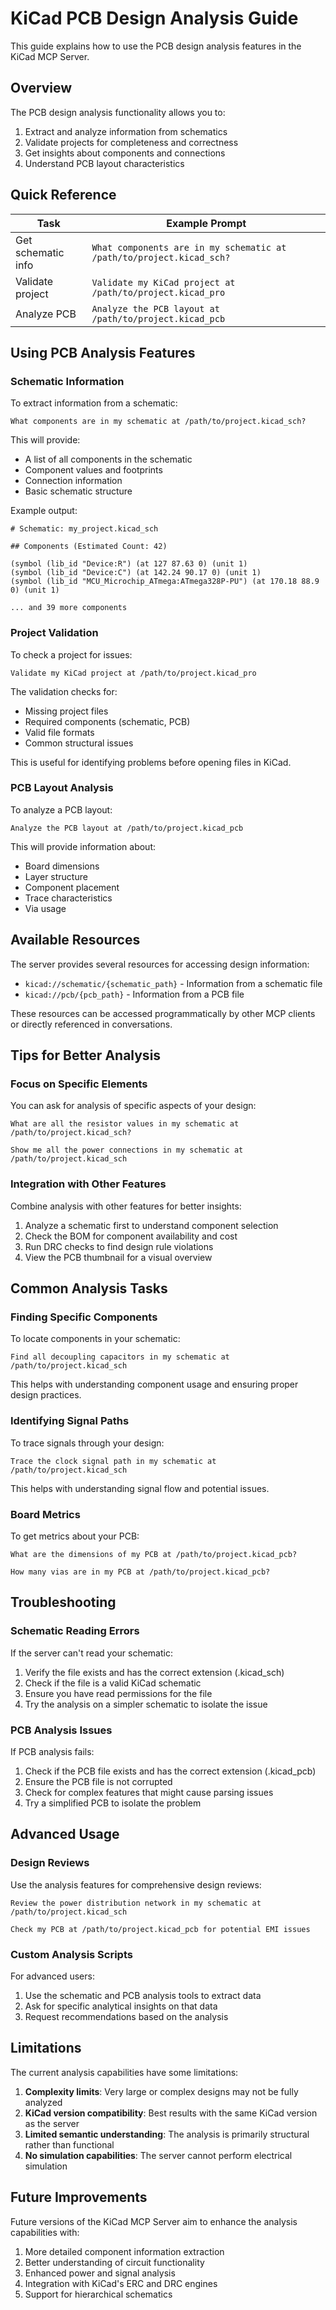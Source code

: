 # KiCad PCB Design Analysis Guide

This guide explains how to use the PCB design analysis features in the KiCad MCP Server.

## Overview

The PCB design analysis functionality allows you to:

1. Extract and analyze information from schematics
2. Validate projects for completeness and correctness
3. Get insights about components and connections
4. Understand PCB layout characteristics

## Quick Reference

| Task | Example Prompt |
|------|---------------|
| Get schematic info | `What components are in my schematic at /path/to/project.kicad_sch?` |
| Validate project | `Validate my KiCad project at /path/to/project.kicad_pro` |
| Analyze PCB | `Analyze the PCB layout at /path/to/project.kicad_pcb` |

## Using PCB Analysis Features

### Schematic Information

To extract information from a schematic:

```
What components are in my schematic at /path/to/project.kicad_sch?
```

This will provide:
- A list of all components in the schematic
- Component values and footprints
- Connection information
- Basic schematic structure

Example output:
```
# Schematic: my_project.kicad_sch

## Components (Estimated Count: 42)

(symbol (lib_id "Device:R") (at 127 87.63 0) (unit 1)
(symbol (lib_id "Device:C") (at 142.24 90.17 0) (unit 1)
(symbol (lib_id "MCU_Microchip_ATmega:ATmega328P-PU") (at 170.18 88.9 0) (unit 1)

... and 39 more components
```

### Project Validation

To check a project for issues:

```
Validate my KiCad project at /path/to/project.kicad_pro
```

The validation checks for:
- Missing project files
- Required components (schematic, PCB)
- Valid file formats
- Common structural issues

This is useful for identifying problems before opening files in KiCad.

### PCB Layout Analysis

To analyze a PCB layout:

```
Analyze the PCB layout at /path/to/project.kicad_pcb
```

This will provide information about:
- Board dimensions
- Layer structure
- Component placement
- Trace characteristics
- Via usage

## Available Resources

The server provides several resources for accessing design information:

- `kicad://schematic/{schematic_path}` - Information from a schematic file
- `kicad://pcb/{pcb_path}` - Information from a PCB file

These resources can be accessed programmatically by other MCP clients or directly referenced in conversations.

## Tips for Better Analysis

### Focus on Specific Elements

You can ask for analysis of specific aspects of your design:

```
What are all the resistor values in my schematic at /path/to/project.kicad_sch?
```

```
Show me all the power connections in my schematic at /path/to/project.kicad_sch
```

### Integration with Other Features

Combine analysis with other features for better insights:

1. Analyze a schematic first to understand component selection
2. Check the BOM for component availability and cost
3. Run DRC checks to find design rule violations
4. View the PCB thumbnail for a visual overview

## Common Analysis Tasks

### Finding Specific Components

To locate components in your schematic:

```
Find all decoupling capacitors in my schematic at /path/to/project.kicad_sch
```

This helps with understanding component usage and ensuring proper design practices.

### Identifying Signal Paths

To trace signals through your design:

```
Trace the clock signal path in my schematic at /path/to/project.kicad_sch
```

This helps with understanding signal flow and potential issues.

### Board Metrics

To get metrics about your PCB:

```
What are the dimensions of my PCB at /path/to/project.kicad_pcb?
```

```
How many vias are in my PCB at /path/to/project.kicad_pcb?
```

## Troubleshooting

### Schematic Reading Errors

If the server can't read your schematic:

1. Verify the file exists and has the correct extension (.kicad_sch)
2. Check if the file is a valid KiCad schematic
3. Ensure you have read permissions for the file
4. Try the analysis on a simpler schematic to isolate the issue

### PCB Analysis Issues

If PCB analysis fails:

1. Check if the PCB file exists and has the correct extension (.kicad_pcb)
2. Ensure the PCB file is not corrupted
3. Check for complex features that might cause parsing issues
4. Try a simplified PCB to isolate the problem

## Advanced Usage

### Design Reviews

Use the analysis features for comprehensive design reviews:

```
Review the power distribution network in my schematic at /path/to/project.kicad_sch
```

```
Check my PCB at /path/to/project.kicad_pcb for potential EMI issues
```

### Custom Analysis Scripts

For advanced users:

1. Use the schematic and PCB analysis tools to extract data
2. Ask for specific analytical insights on that data
3. Request recommendations based on the analysis

## Limitations

The current analysis capabilities have some limitations:

1. **Complexity limits**: Very large or complex designs may not be fully analyzed
2. **KiCad version compatibility**: Best results with the same KiCad version as the server
3. **Limited semantic understanding**: The analysis is primarily structural rather than functional
4. **No simulation capabilities**: The server cannot perform electrical simulation

## Future Improvements

Future versions of the KiCad MCP Server aim to enhance the analysis capabilities with:

1. More detailed component information extraction
2. Better understanding of circuit functionality
3. Enhanced power and signal analysis
4. Integration with KiCad's ERC and DRC engines
5. Support for hierarchical schematics
